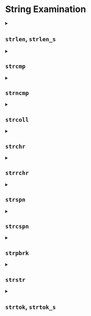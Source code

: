 # String Examination

<details>

<summary><h2><code>strlen</code>, <code>strlen_s</code></h2></summary>

</details>

<details>

<summary><h2><code>strcmp</code></h2></summary>

</details>

<details>

<summary><h2><code>strncmp</code></h2></summary>

</details>

<details>

<summary><h2><code>strcoll</code></h2></summary>

</details>

<details>

<summary><h2><code>strchr</code></h2></summary>

</details>

<details>

<summary><h2><code>strrchr</code></h2></summary>

</details>

<details>

<summary><h2><code>strspn</code></h2></summary>

</details>

<details>

<summary><h2><code>strcspn</code></h2></summary>

</details>

<details>

<summary><h2><code>strpbrk</code></h2></summary>

</details>

<details>

<summary><h2><code>strstr</code></h2></summary>

</details>

<details>

<summary><h2><code>strtok</code>, <code>strtok_s</code></h2></summary>

  헤더 `<string.h>`에서 정의

  - `char *strtok(char *str, const char *delim);` (C99 전까지)
  - `char *strtok(char *restrict str, const char *restrict delim);` (C99부터)

    - `str`이 가리키는 null 종단 바이트 문자열의 다음 토큰을 찾음
    - 구분자 문자(복수 가능)는 `delim`이 가리키는 null 종단 바이트 문자열에 의해 식별됨
    - 이 함수는 동일한 문자열에서 연속적인 토큰들을 찾기 위해 여러 번 호출되도록 고안됨
    - `str`이 null 포인터가 아니라면, 함수 호출은 이 특정 문자열에 `strtok`을 처음으로 호출하는 것으로 간주됨
      - 함수는 `delim`에 포함되지 *않은* 첫 번째 문자를 찾음
        - 그러한 문자를 찾지 못했다면 `str`에는 토큰이 존재하지 않는 것이므로 함수는 null 포인터를 반환함
        - 그러한 문자를 찾았다면, 이는 *토큰의 시작점* 임. 함수는 그 다음으로 그 지점부터 `delim`에 *포함된* 첫 번째 문자를 찾음
          - 그러한 문자를 찾지 못했다면, `str`은 단 하나의 토큰을 가진 것이므로 이후의 `strtok` 호출은 null 포인터를 반환함
          - 그러한 문자를 찾았다면, 그 문자는 null 문자 `\0`으로 *대체되고*, 그 다음 문자를 가리키는 포인터는 다음 호출을 위해 정적 위치에 저장됨
        - 함수는 토큰의 시작점을 가리키는 포인터를 반환함
    - `str`가 null 포인터라면, 호출은 `strtok`의 후속 호출로 취급됨
      - 함수는 이전 호출에서 저장된 위치에서 재개됨
      - 이 동작은 이전에 저장된 포인터가 `str`로 넘겨졌을 때와 같이 동작함
    - `str` 또는 `delim`이 null 종단 바이트 문자열을 가리키는 포인터가 아닐 때에는 동작의 결과를 예측할 수 없음

  - `char *strtok_s(char *restrict str, rsize_t *restrict strmax, const char *restrict delim, char **restrict ptr);` (C11부터)

    - 모든 단계에서 `*strmax`에 확인해야 할 잔여 문자의 수를, `*ptr`에 토크나이저의 내부 상태를 저장함
    - (null `str`을 가지는) 반복된 호출에서는 이전 호출에서 저장된 `strmax`와 `ptr` 값을 반드시 같이 넘겨야 함
    - `ptr`가 가리키는 객체에 아무것도 저장하지 않는다면 런타임에 다음 오류가 감지되며, [constraint 핸들러 함수](https://en.cppreference.com/w/c/error/set_constraint_handler_s)를 호출함
      - `strmax`, `delim`, 또는 `ptr`이 null 포인터
      - 초기 호출이 아닐 때(null `str`을 가짐), `*ptr`이 null 포인터
      - 초기 호출에서 `*strmax`가 0이거나 `RSIZE_MAX`보다 큼
      - 토큰의 종결점 탐색이 null 종결문자를 발견하지 않은 채 원 문자열의 끝(`*strmax`의 초기값에 의해 측정됨)에 도달함
    - `str`이 null 문자를 가지지 않은 문자열을 가리키고 `strmax`가 그 문자열의 크기보다 큰 값일 때 동작의 결과를 예측할 수 없음
    - 모든 경계 검사 함수들을 사용하는 경우와 같이, `strtok_s`는 구현에 의해 `__STDC_LIB_EXT1__`이 정의되었으며, [`<string.h>`](https://en.cppreference.com/w/c/string/byte)을 포함하기 전에 사용자가 `__STDC_WANT_LIB_EXT1__`을 정수 상수 `1`로 정의할 때에만 사용 가능성이 보장됨

  ### 파라미터

  - `str`: 토큰화할 null 종단 바이트 문자열을 가리키는 포인터
  - `delim`: 구분자들을 식별하는 null 종단 바이트 문자열을 가리키는 포인터
  - `strmax`
    - 초기에 `str`의 크기를 저장하는 객체를 가리키는 포인터
    - `strtok_s`는 확인해야 할 남은 문자의 수를 저장함
  - `ptr`: `strtok_s`가 내부 상태를 저장하기 위해 사용하는 `char*` 타입의 객체를 가리키는 포인터

  ### 반환값

  다음 토큰의 시작점을 가리키는 포인터 또는 더 이상 토큰이 남아있지 않은 경우 null 포인터 반환

  ### 참고

  - 이 함수는 파괴적임
    - `str` 문자열의 원소에 `\0` 문자를 저장함
    - 특히, 문자열 리터럴은 `strtok`의 첫 번째 인자로 사용될 수 없음
  - `strtok`을 호출할 때마다 정적 변수가 변경됨: 스레드 안전하지 않음
  - 다른 대부분의 토크나이저와 다르게, `strtok`의 구분자는 각각의 연속되는 토큰에서 다를 수 있으며, 이전 토큰의 내용물에 의존할 수도 있음
  - `strtok_s` 함수는 POSIX [`strtok_r`](http://pubs.opengroup.org/onlinepubs/9699919799/functions/strtok.html) 함수와 다름
    - 토큰화되는 문자열 바깥에 저장되는 것을 방지함
    - 런타임 제약 조건을 확인함
  - 마이크로소프트 CRT `strtok_s`는 C11 `strtok_s`가 아닌 POSIX `strtok_r` 정의와 일치함
    - `char *__cdecl strtok_s(char *_String, const char *_Delimiter, char **_Context)`

  ### 예제

  ```c
  #define __STDC_WANT_LIB_EXT1__ 1
  #include <stdio.h>
  #include <string.h>

  int main(void) {
    char input[] = "A bird came down the walk";
    printf("Parsing the input string '%s'\n", input);
    char *token = strtok(input, " ");
    while (token) {
      puts(token);
      token = strtok(NULL, " ");
    }

    printf("Contents of the input string now: '");
    for (size_t n = 0; n < sizeof input; ++n)
      input[n] ? putchar(input[n]) : fputs("\\0", stdout);
    puts("'");

    /* cpp reference의 예제
        char str[] = "A bird came down the walk";
        rsize_t strmax = sizeof str;
        const char *delim = " ";
        char *next_token;
        printf("Parsing the input string '%s'\n", str);
        token = strtok_r(str, &strmax, delim, &next_token);
        while (token) {
          puts(token);
          token = strtok_s(NULL, &strmax, delim, &next_token);
        }

        printf("Contents of the input string now: '");
        for (size_t n = 0; n < sizeof str; ++n)
          str[n] ? putchar(str[n]) : fputs("\\0", stdout);
        puts("'");
    */

  #ifdef __STDC_WANT_LIB_EXT1__
    char str[] = "A bird came down the walk";
    int *strmax = (int *)sizeof str;
    const char *delim = " ";
    char *next_token;
    printf("Parsing the input string '%s'\n", str);
    token = strtok_r(str, delim, &next_token);
    while (token) {
      puts(token);
      token = strtok_r(NULL, delim, &next_token);
    }

    printf("Contents of the input string now: '");
    for (size_t n = 0; n < sizeof str; ++n)
      str[n] ? putchar(str[n]) : fputs("\\0", stdout);
    puts("'");
  #endif
  }
  ```

  출력:

  ```text
  Parsing the input string 'A bird came down the walk'
  A
  bird
  came
  down
  the
  walk
  Contents of the input string now: 'A\0bird\0came\0down\0the\0walk\0'
  Parsing the input string 'A bird came down the walk'
  A
  bird
  came
  down
  the
  walk
  Contents of the input string now: 'A\0bird\0came\0down\0the\0walk\0'
  ```

</details>